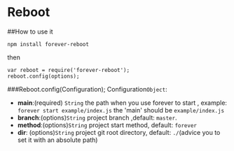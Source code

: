 Reboot
============

##How to use it

`npm install forever-reboot`

then


```
var reboot = require('forever-reboot');
reboot.config(options);
```

###Reboot.config(Configuration);
Configuration`Object`:

* __main__:(required) `String` the path when you use forever to start , example: `forever start example/index.js` the 'main' should be `example/index.js`
* __branch__:(options)`String` project branch ,default: `master`.
* __method__:(options)`String` project start method, default: `forever`
* __dir__: (options)`String` project git root directory, default: `./`(advice you to set it with an absolute path)